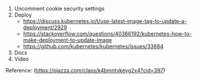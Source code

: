 1. Uncomment cookie security settings
2. Deploy
    - https://discuss.kubernetes.io/t/use-latest-image-tag-to-update-a-deployment/2929
    - https://stackoverflow.com/questions/40366192/kubernetes-how-to-make-deployment-to-update-image
    - https://github.com/kubernetes/kubernetes/issues/33664
3. Docs
4. Video

Reference: (https://piazza.com/class/k4bmntvkeyg2x4?cid=397)
